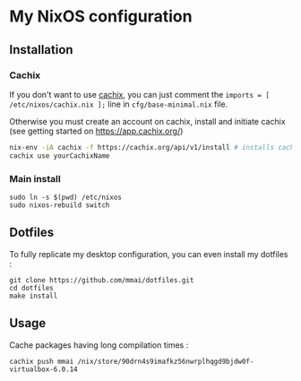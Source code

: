 # My NixOS configuration

## Installation

### Cachix

If you don't want to use [cachix](https://cachix.org/), you can just comment the `imports = [ /etc/nixos/cachix.nix ];` line in `cfg/base-minimal.nix` file.

Otherwise you must create an account on cachix, install and initiate cachix (see
getting started on https://app.cachix.org/)

```sh
nix-env -iA cachix -f https://cachix.org/api/v1/install # installs cachix client
cachix use yourCachixName
```

### Main install

```
sudo ln -s $(pwd) /etc/nixos
sudo nixos-rebuild switch
```

## Dotfiles

To fully replicate my desktop configuration, you can even install my dotfiles :

```
git clone https://github.com/mmai/dotfiles.git
cd dotfiles
make install
```

## Usage

Cache packages having long compilation times :

```
cachix push mmai /nix/store/90drn4s9imafkz56nwrplhqgd9bjdw0f-virtualbox-6.0.14
```



